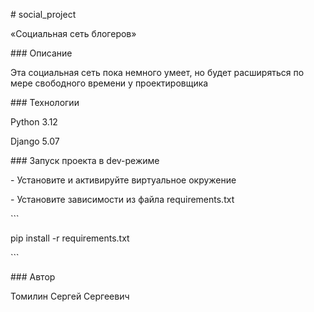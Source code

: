 ﻿\# social\_project

«Социальная сеть блогеров»

\### Описание

Эта социальная сеть пока немного умеет, но будет расширяться по мере свободного времени у проектировщика

\### Технологии

Python 3.12

Django 5.07

\### Запуск проекта в dev-режиме

\- Установите и активируйте виртуальное окружение

\- Установите зависимости из файла requirements.txt

\```

pip install -r requirements.txt

\``` 

\### Автор

Томилин Сергей Сергеевич
